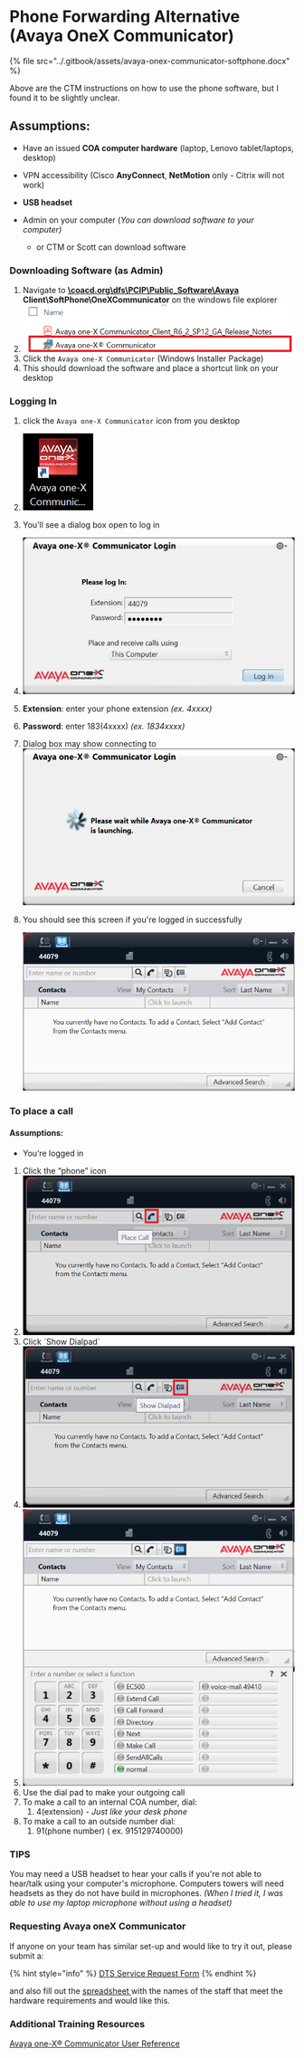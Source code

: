# Phone Forwarding Alternative \(Avaya OneX Communicator\)



{% file src="../.gitbook/assets/avaya-onex-communicator-softphone.docx" %}

Above are the CTM instructions on how to use the phone software, but I found it to be slightly unclear. 

## **Assumptions**: 

* Have an issued **COA computer hardware** \(laptop, Lenovo tablet/laptops, desktop\)
* VPN accessibility \(Cisco **AnyConnect**, **NetMotion** only - Citrix will not work\)
* **USB headset**
* Admin on your computer \(_You can download software to your computer\)_ 

  * or CTM or Scott can download software 

### Downloading Software \(as Admin\)

1. Navigate to [**\\coacd.org\dfs\PCIP\Public\_Software\Avaya**](file://coacd.org/dfs/PCIP/Public_Software/Avaya) **Client\SoftPhone\OneXCommunicator** on the windows file explorer
2. ![](../.gitbook/assets/image%20%2894%29.png)
3. Click the `Avaya one-X Communicator` \(Windows Installer Package\)
4. This should download the software and place a shortcut link on your desktop

### Logging In

1. click the `Avaya one-X Communicator` icon from you desktop
2. ![](../.gitbook/assets/image%20%28104%29.png)
3. You’ll see a dialog box open to log in 
4. ![](../.gitbook/assets/image%20%2895%29.png)
5. **Extension**: enter your phone extension _\(ex. 4xxxx\)_
6. **Password**: enter 183\(4xxxx\) _\(ex. 1834xxxx\)_
7. Dialog box may show connecting to ![](../.gitbook/assets/image%20%2875%29.png)
8. You should see this screen if you're logged in successfully

   ![](../.gitbook/assets/image%20%2826%29.png)

### To place a call

#### Assumptions: 

* You’re logged in 

1. Click the “phone” icon
2. ![](../.gitbook/assets/image%20%2852%29.png)
3. Click \`Show Dialpad\`
4. ![](../.gitbook/assets/image%20%2888%29.png)
5. ![](../.gitbook/assets/image%20%2842%29.png)
6. Use the dial pad to make your outgoing call
7. To make a call to an internal COA number, dial:
   1. 4\(extension\) - _Just like your desk phone_
8. To make a call to an outside number dial:
   1. 91\(phone number\) \( ex. 915129740000\)

### TIPS

You may need a USB headset to hear your calls if you're not able to hear/talk using your computer's microphone. Computers towers will need headsets as they do not have build in microphones. _\(When I tried it, I was able to use my laptop microphone without using a headset\)_

### Requesting Avaya oneX Communicator

If anyone on your team has similar set-up and would like to try it out,  please submit a:

{% hint style="info" %}
 [DTS Service Request Form](https://atd.knack.com/dts#new-service-request)
{% endhint %}

and also fill out the [spreadsheet ](https://cityofaustin.sharepoint.com/:x:/r/sites/ATD/DTS/_layouts/15/Doc.aspx?sourcedoc=%7B5401665a-8ce6-4e06-a4f2-64e2eaf75d91%7D&action=edit&activeCell=%27Call%20Forwarding%27!C37&wdInitialSession=87aec34d-2475-442b-9fc8-def2905bad8e&wdRldC=1)with the names of the staff that meet the hardware requirements and would like this. 

### Additional Training Resources 

[Avaya one-X® Communicator User Reference](https://downloads.avaya.com/css/P8/documents/100068086)



